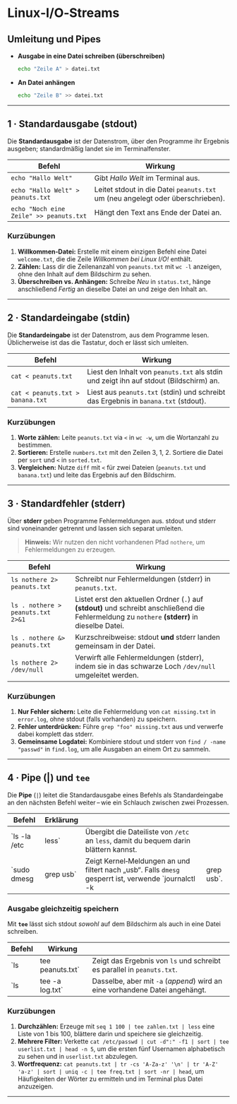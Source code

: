 # Linux‑I/O‑Streams



## Umleitung und Pipes

* **Ausgabe in eine Datei schreiben (überschreiben)**

  ```bash
  echo "Zeile A" > datei.txt
  ```
* **An Datei anhängen**

  ```bash
  echo "Zeile B" >> datei.txt
  ```

---

## 1 · Standardausgabe (stdout)

Die **Standardausgabe** ist der Datenstrom, über den Programme ihr Ergebnis ausgeben; standardmäßig landet sie im Terminalfenster.

| Befehl                                  | Wirkung                                                                        |
| --------------------------------------- | ------------------------------------------------------------------------------ |
| `echo "Hallo Welt"`                     | Gibt *Hallo Welt* im Terminal aus.                                             |
| `echo "Hallo Welt" > peanuts.txt`       | Leitet stdout in die Datei `peanuts.txt` um (neu angelegt oder überschrieben). |
| `echo "Noch eine Zeile" >> peanuts.txt` | Hängt den Text ans Ende der Datei an.                                          |

### Kurzübungen

1. **Willkommen‑Datei:** Erstelle mit einem einzigen Befehl eine Datei `welcome.txt`, die die Zeile *Willkommen bei Linux I/O!* enthält.
2. **Zählen:** Lass dir die Zeilenanzahl von `peanuts.txt` mit `wc -l` anzeigen, ohne den Inhalt auf dem Bildschirm zu sehen.
3. **Überschreiben vs. Anhängen:** Schreibe *Neu* in `status.txt`, hänge anschließend *Fertig* an dieselbe Datei an und zeige den Inhalt an.

---

## 2 · Standardeingabe (stdin)

Die **Standardeingabe** ist der Datenstrom, aus dem Programme lesen. Üblicherweise ist das die Tastatur, doch er lässt sich umleiten.

| Befehl                           | Wirkung                                                                                |
| -------------------------------- | -------------------------------------------------------------------------------------- |
| `cat < peanuts.txt`              | Liest den Inhalt von `peanuts.txt` als stdin und zeigt ihn auf stdout (Bildschirm) an. |
| `cat < peanuts.txt > banana.txt` | Liest aus `peanuts.txt` (stdin) und schreibt das Ergebnis in `banana.txt` (stdout).    |

### Kurzübungen

1. **Worte zählen:** Leite `peanuts.txt` via `<` in `wc -w`, um die Wortanzahl zu bestimmen.
2. **Sortieren:** Erstelle `numbers.txt` mit den Zeilen 3, 1, 2. Sortiere die Datei per `sort` und `<` in `sorted.txt`.
3. **Vergleichen:** Nutze `diff` mit `<` für zwei Dateien (`peanuts.txt` und `banana.txt`) und leite das Ergebnis auf den Bildschirm.

---

## 3 · Standardfehler (stderr)

Über **stderr** geben Programme Fehlermeldungen aus. stdout und stderr sind voneinander getrennt und lassen sich separat umleiten.

> **Hinweis:** Wir nutzen den nicht vorhandenen Pfad `nothere`, um Fehlermeldungen zu erzeugen.

| Befehl                            | Wirkung                                                                                                                                          |
| --------------------------------- | ------------------------------------------------------------------------------------------------------------------------------------------------ |
| `ls nothere 2> peanuts.txt`       | Schreibt nur Fehlermeldungen (stderr) in `peanuts.txt`.                                                                                          |
| `ls . nothere > peanuts.txt 2>&1` | Listet erst den aktuellen Ordner (`.`) auf **(stdout)** und schreibt anschließend die Fehlermeldung zu `nothere` **(stderr)** in dieselbe Datei. |
| `ls . nothere &> peanuts.txt`     | Kurzschreibweise: stdout **und** stderr landen gemeinsam in der Datei.                                                                           |
| `ls nothere 2> /dev/null`         | Verwirft alle Fehlermeldungen (stderr), indem sie in das schwarze Loch `/dev/null` umgeleitet werden.                                            |

### Kurzübungen

1. **Nur Fehler sichern:** Leite die Fehlermeldung von `cat missing.txt` in `error.log`, ohne stdout (falls vorhanden) zu speichern.
2. **Fehler unterdrücken:** Führe `grep "foo" missing.txt` aus und verwerfe dabei komplett das stderr.
3. **Gemeinsame Logdatei:** Kombiniere stdout und stderr von `find / -name "passwd"` in `find.log`, um alle Ausgaben an einem Ort zu sammeln.

---

## 4 · Pipe (|) und `tee`

Die **Pipe** (`|`) leitet die Standardausgabe eines Befehls als Standardeingabe an den nächsten Befehl weiter – wie ein Schlauch zwischen zwei Prozessen.

| Befehl        | Erklärung  |                                                                                                        |             |
| ------------- | ---------- | ------------------------------------------------------------------------------------------------------ | ----------- |
| \`ls -la /etc | less\`     | Übergibt die Dateiliste von `/etc` an `less`, damit du bequem darin blättern kannst.                   |             |
| \`sudo dmesg  | grep usb\` | Zeigt Kernel‑Meldungen an und filtert nach „usb“. Falls `dmesg` gesperrt ist, verwende \`journalctl -k | grep usb\`. |

### Ausgabe gleichzeitig speichern

Mit **`tee`** lässt sich stdout *sowohl* auf dem Bildschirm als auch in eine Datei schreiben.

| Befehl | Wirkung           |                                                                             |
| ------ | ----------------- | --------------------------------------------------------------------------- |
| \`ls   | tee peanuts.txt\` | Zeigt das Ergebnis von `ls` und schreibt es parallel in `peanuts.txt`.      |
| \`ls   | tee -a log.txt\`  | Dasselbe, aber mit `-a` (*append*) wird an eine vorhandene Datei angehängt. |

### Kurzübungen

1. **Durchzählen:** Erzeuge mit `seq 1 100 | tee zahlen.txt | less` eine Liste von 1 bis 100, blättere darin und speichere sie gleichzeitig.
2. **Mehrere Filter:** Verkette `cat /etc/passwd | cut -d":" -f1 | sort | tee userlist.txt | head -n 5`, um die ersten fünf Usernamen alphabetisch zu sehen und in `userlist.txt` abzulegen.
3. **Wortfrequenz:** `cat peanuts.txt | tr -cs 'A-Za-z' '\n' | tr 'A-Z' 'a-z' | sort | uniq -c | tee freq.txt | sort -nr | head`, um Häufigkeiten der Wörter zu ermitteln und im Terminal plus Datei anzuzeigen.

---
